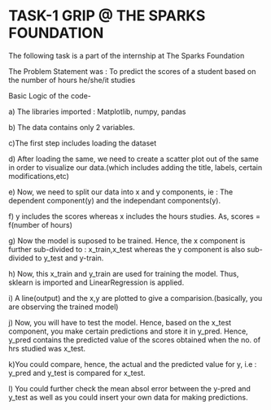 # TASK-1 GRIP @ THE SPARKS FOUNDATION
The following task is a part of the internship at The Sparks Foundation

The Problem Statement was : To predict the scores of a student based on the number of hours he/she/it studies

Basic Logic of the code-

a) The libraries imported : Matplotlib, numpy, pandas

b) The data contains only 2 variables.

c)The first step includes loading the dataset

d) After loading the same, we need to create a scatter plot out of the same in order to visualize our data.(which includes adding the title, labels, certain modifications,etc)

e) Now, we need to split our data into x and y components, ie : The dependent component(y) and the independant components(y).

f) y includes the scores whereas x includes the hours studies. As, scores = f(number of hours)

g) Now the model is suposed to be trained. Hence, the x component is further sub-divided to : x_train,x_test whereas the y component is also sub-divided to y_test and y-train.

h) Now, this x_train and y_train are used for training the model. Thus, sklearn is imported and LinearRegression is applied.

i) A line(output) and the x,y are plotted to give a comparision.(basically, you are observing the trained model)

j) Now, you will have to test the model. Hence, based on the x_test component, you make certain predictions and store it in y_pred. Hence, y_pred contains the predicted value of the scores obtained when the no. of hrs studied was x_test.

k)You could compare, hence, the actual and the predicted value for y, i.e : y_pred and y_test is compared for x_test.

l) You could further check the mean absol error between the y-pred and y_test as well as you could insert your own data for making predictions.


